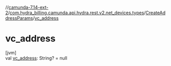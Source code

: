 //[camunda-7.14-ext-2](../../../index.md)/[com.hydra_billing.camunda.api.hydra.rest.v2.net_devices.types](../index.md)/[CreateAddressParams](index.md)/[vc_address](vc_address.md)

# vc_address

[jvm]\
val [vc_address](vc_address.md): String? = null
